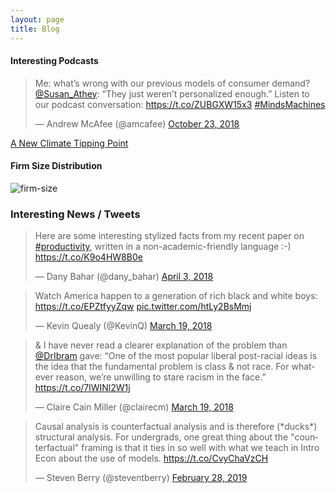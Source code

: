 ```yaml
---
layout: page
title: Blog
---
```


#### Interesting Podcasts #####

<blockquote class="twitter-tweet" data-lang="en"><p lang="en" dir="ltr">Me: what’s wrong with our previous models of consumer demand? <a href="https://twitter.com/Susan_Athey?ref_src=twsrc%5Etfw">@Susan_Athey</a>: “They just weren’t personalized enough.” Listen to our podcast conversation: <a href="https://t.co/ZUBGXW15x3">https://t.co/ZUBGXW15x3</a> <a href="https://twitter.com/hashtag/MindsMachines?src=hash&amp;ref_src=twsrc%5Etfw">#MindsMachines</a></p>&mdash; Andrew McAfee (@amcafee) <a href="https://twitter.com/amcafee/status/1054810979685593088?ref_src=twsrc%5Etfw">October 23, 2018</a></blockquote>
<script async src="https://platform.twitter.com/widgets.js" charset="utf-8"></script>



[A New Climate Tipping Point](https://nyti.ms/2AkiS6p)



#### Firm Size Distribution ####

![firm-size](https://gunerilhan.github.io/img/firm-size.png)


### Interesting News / Tweets ###

<blockquote class="twitter-tweet"><p lang="en" dir="ltr">Here are some interesting stylized facts from my recent paper on <a href="https://twitter.com/hashtag/productivity?src=hash&amp;ref_src=twsrc%5Etfw">#productivity</a>, written in a non-academic-friendly language :-) <a href="https://t.co/K9o4HW8B0e">https://t.co/K9o4HW8B0e</a></p>&mdash; Dany Bahar (@dany_bahar) <a href="https://twitter.com/dany_bahar/status/981252750083272707?ref_src=twsrc%5Etfw">April 3, 2018</a></blockquote> <script async src="https://platform.twitter.com/widgets.js" charset="utf-8"></script>

<blockquote class="twitter-tweet" data-conversation="none" data-lang="en"><p lang="en" dir="ltr">Watch America happen to a generation of rich black and white boys: <a href="https://t.co/EPZtfyyZqw">https://t.co/EPZtfyyZqw</a> <a href="https://t.co/htLy2BsMmj">pic.twitter.com/htLy2BsMmj</a></p>&mdash; Kevin Quealy (@KevinQ) <a href="https://twitter.com/KevinQ/status/975715871095181312?ref_src=twsrc%5Etfw">March 19, 2018</a></blockquote> <script async src="https://platform.twitter.com/widgets.js" charset="utf-8"></script> 


<blockquote class="twitter-tweet" data-conversation="none" data-lang="en"><p lang="en" dir="ltr">&amp; I have never read a clearer explanation of the problem than <a href="https://twitter.com/DrIbram?ref_src=twsrc%5Etfw">@DrIbram</a> gave: “One of the most popular liberal post-racial ideas is the idea that the fundamental problem is class &amp; not race. For whatever reason, we’re unwilling to stare racism in the face.” <a href="https://t.co/7lWINl2W1j">https://t.co/7lWINl2W1j</a></p>&mdash; Claire Cain Miller (@clairecm) <a href="https://twitter.com/clairecm/status/975826806652657664?ref_src=twsrc%5Etfw">March 19, 2018</a></blockquote> <script async src="https://platform.twitter.com/widgets.js" charset="utf-8"></script> 

<blockquote class="twitter-tweet" data-lang="en"><p lang="en" dir="ltr">Causal analysis is counterfactual analysis and is therefore (*ducks*) structural analysis. For undergrads, one great thing about the &quot;counterfactual&quot; framing is that it ties in so well with what we teach in Intro Econ about the use of models. <a href="https://t.co/CvyChaVzCH">https://t.co/CvyChaVzCH</a></p>&mdash; Steven Berry (@steventberry) <a href="https://twitter.com/steventberry/status/1101202588102549506?ref_src=twsrc%5Etfw">February 28, 2019</a></blockquote> <script async src="https://platform.twitter.com/widgets.js" charset="utf-8"></script> 


